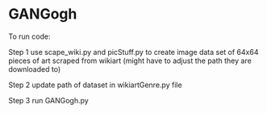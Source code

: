 # GANGogh

To run code:

Step 1 use scape_wiki.py and picStuff.py to create image data set of 64x64 pieces of art scraped from wikiart (might have to adjust the path they are downloaded to)

Step 2 update path of dataset in wikiartGenre.py file

Step 3 run GANGogh.py